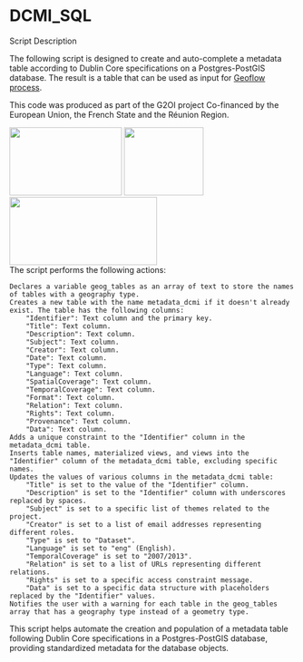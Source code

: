 # DCMI_SQL


Script Description

The following script is designed to create and auto-complete a metadata table according to Dublin Core specifications on a Postgres-PostGIS database.
The result is a table that can be used as input for [Geoflow process](https://github.com/r-geoflow/geoflow).

This code was produced as part of the G2OI project Co-financed by the European Union, the French State and the Réunion Region.

<div  style="float:left;">
	<img height=120  width=198  src="https://upload.wikimedia.org/wikipedia/commons/b/b7/Flag_of_Europe.svg">
	<img  src="https://upload.wikimedia.org/wikipedia/fr/thumb/2/22/Republique-francaise-logo.svg/512px-Republique-francaise-logo.svg.png?20201008150502"  height=120  width=140 >
	<img  height=120  width=260  src="https://upload.wikimedia.org/wikipedia/fr/3/3b/Logolareunion.png">
</div>
<br>

The script performs the following actions:

    Declares a variable geog_tables as an array of text to store the names of tables with a geography type.
    Creates a new table with the name metadata_dcmi if it doesn't already exist. The table has the following columns:
        "Identifier": Text column and the primary key.
        "Title": Text column.
        "Description": Text column.
        "Subject": Text column.
        "Creator": Text column.
        "Date": Text column.
        "Type": Text column.
        "Language": Text column.
        "SpatialCoverage": Text column.
        "TemporalCoverage": Text column.
        "Format": Text column.
        "Relation": Text column.
        "Rights": Text column.
        "Provenance": Text column.
        "Data": Text column.
    Adds a unique constraint to the "Identifier" column in the metadata_dcmi table.
    Inserts table names, materialized views, and views into the "Identifier" column of the metadata_dcmi table, excluding specific names.
    Updates the values of various columns in the metadata_dcmi table:
        "Title" is set to the value of the "Identifier" column.
        "Description" is set to the "Identifier" column with underscores replaced by spaces.
        "Subject" is set to a specific list of themes related to the project.
        "Creator" is set to a list of email addresses representing different roles.
        "Type" is set to "Dataset".
        "Language" is set to "eng" (English).
        "TemporalCoverage" is set to "2007/2013".
        "Relation" is set to a list of URLs representing different relations.
        "Rights" is set to a specific access constraint message.
        "Data" is set to a specific data structure with placeholders replaced by the "Identifier" values.
    Notifies the user with a warning for each table in the geog_tables array that has a geography type instead of a geometry type.

This script helps automate the creation and population of a metadata table following Dublin Core specifications in a Postgres-PostGIS database, providing standardized metadata for the database objects.
